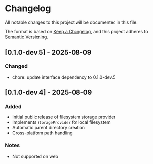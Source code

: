 # Changelog

All notable changes to this project will be documented in this file.

The format is based on [Keep a Changelog](https://keepachangelog.com/en/1.0.0/),
and this project adheres to [Semantic Versioning](https://semver.org/spec/v2.0.0.html).

## [0.1.0-dev.5] - 2025-08-09

### Changed

- chore: update interface dependency to 0.1.0-dev.5

## [0.1.0-dev.4] - 2025-08-09

### Added

- Initial public release of filesystem storage provider
- Implements `StorageProvider` for local filesystem
- Automatic parent directory creation
- Cross-platform path handling

### Notes

- Not supported on web
